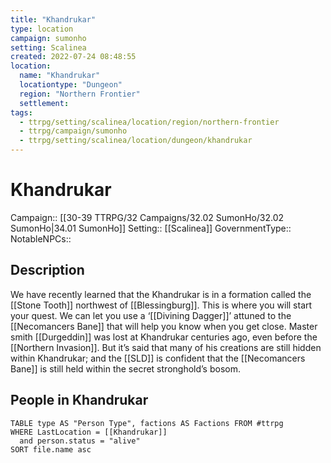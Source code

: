 ```yaml
---
title: "Khandrukar"
type: location
campaign: sumonho
setting: Scalinea
created: 2022-07-24 08:48:55
location:
  name: "Khandrukar"
  locationtype: "Dungeon"
  region: "Northern Frontier"
  settlement: 
tags:
  - ttrpg/setting/scalinea/location/region/northern-frontier
  - ttrpg/campaign/sumonho
  - ttrpg/setting/scalinea/location/dungeon/khandrukar
---
```

# Khandrukar

Campaign:: [[30-39 TTRPG/32 Campaigns/32.02 SumonHo/32.02 SumonHo|34.01 SumonHo]]
Setting:: [[Scalinea]]
GovernmentType::
NotableNPCs::

## Description

We have recently learned that the Khandrukar is in a formation called the [[Stone Tooth]] northwest of [[Blessingburg]]. This is where you will start your quest. We can let you use a ‘[[Divining Dagger]]’ attuned to the [[Necomancers Bane]] that will help you know when you get close. Master smith [[Durgeddin]] was lost at Khandrukar centuries ago, even before the [[Northern Invasion]]. But it’s said that many of his creations are still hidden within Khandrukar; and the [[SLD]] is confident that the [[Necomancers Bane]] is still held within the secret stronghold’s bosom.

## People in Khandrukar

```dataview
TABLE type AS "Person Type", factions AS Factions FROM #ttrpg 
WHERE LastLocation = [[Khandrukar]]
  and person.status = "alive"
SORT file.name asc
```



